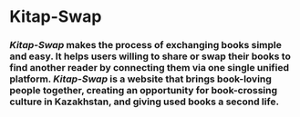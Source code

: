 # Kitap-Swap



### *Kitap-Swap* makes the process of exchanging books simple and easy. It helps users willing to share or swap their books to find another reader by connecting them via one single unified platform. *Kitap-Swap* is a website that brings book-loving people together, creating an opportunity for book-crossing culture in Kazakhstan, and giving used books a second life.
